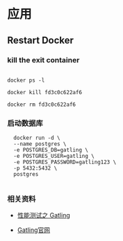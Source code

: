 # 应用

## Restart Docker

### kill the exit container 
```aidl

docker ps -l

docker kill fd3c0c622af6

docker rm fd3c0c622af6

```

### 启动数据库

```aidl
  docker run -d \
  --name postgres \
  -e POSTGRES_DB=gatling \
  -e POSTGRES_USER=gatling \
  -e POSTGRES_PASSWORD=gatling123 \
  -p 5432:5432 \
  postgres
  
```

### 相关资料

- [性能测试之 Gatling](https://www.jianshu.com/p/cdd9d29256c0)


- [Gatling官网](https://gatling.io/)